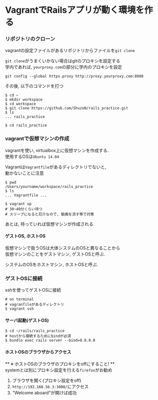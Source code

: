 # VagrantでRailsアプリが動く環境を作る

### リポジトリのクローン

vagrantの設定ファイルがあるリポジトリからファイルを``git clone``

``git clone``がうまくいかない場合はgitのプロキシを設定する  
学内であれば, ``yourproxy.com``の部分に学内のプロキシを設定  
```
git config --global https.proxy http://proxy.yourproxy.com:8080
```

その後, 以下のコマンドを打つ
```
$ cd ~
$ mkdir workspace
$ cd workspace
$ git clone https://github.com/ShuzoN/rails_practice.git
$ ls 
... rails_practice

$ cd rails_practice
```

### vagrantで仮想マシンの作成

vagrantを使い, virtualbox上に仮想マシンを作成する.  
使用するOSは``Ubuntu 14.04``  

Vagrantは``Vagrantfile``があるディレクトリでないと,  
動かないことに注意

```
$ pwd
/Users/yourname/workspace/rails_practice
$ ls
... Vagrantfile ...

$ vagrant up
# 30~40分くらい待つ
# スリープになると厄介なので, 動画を流す等で対策
```

あとは, 待っていれば仮想マシンが作成される.  

#### ゲストOS, ホストOS
仮想マシンで扱うOSは大体システムのOSと異なることから  
仮想マシンのことをゲストマシン, ゲストOSと呼ぶ.  

システムのOSをホストマシン, ホストOSと呼ぶ.  

### ゲストOSに接続

sshを使ってゲストOSに接続

```
# on terminal
# vagranfileがあるディレクトリ
$ vagrant ssh
```

#### サーバ起動(ゲストOS)

```
$ cd ~/rails/rails_practice
# hostから接続するためにbindが必須
$ bundle exec rails server --bind=0.0.0.0
```

#### ホストOSのブラウザからアクセス

** ※ ホストOSのブラウザのプロキシをoffにすること! **  
systemとは別にプロキシ設定を行える``firefox``がお勧め  


1. ブラウザを開く(プロキシ設定をoff)
2. ``http://192.168.56.3:3000/``にアクセス
3. "Welcome aboard"が開けば成功


